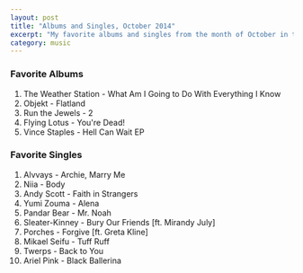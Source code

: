 ```yaml
---
layout: post
title: "Albums and Singles, October 2014"
excerpt: "My favorite albums and singles from the month of October in the 2014th year. "
category: music
---
```


### Favorite Albums

1. The Weather Station - What Am I Going to Do With Everything I Know
2. Objekt - Flatland
3. Run the Jewels - 2
4. Flying Lotus - You're Dead!
5. Vince Staples - Hell Can Wait EP

### Favorite Singles

1. Alvvays - Archie, Marry Me
2. Niia - Body
3. Andy Scott - Faith in Strangers
4. Yumi Zouma - Alena
5. Pandar Bear - Mr. Noah
6. Sleater-Kinney - Bury Our Friends [ft. Mirandy July]
7. Porches - Forgive [ft. Greta Kline]
8. Mikael Seifu - Tuff Ruff
9. Twerps - Back to You
10. Ariel Pink - Black Ballerina
